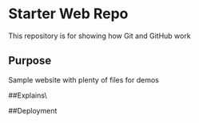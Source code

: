# Starter Web Repo

This repository is for showing how Git and GitHub work

## Purpose

Sample website with plenty of files for demos

##Explains\

##Deployment
##